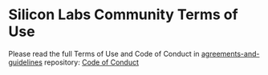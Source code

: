 # Silicon Labs Community Terms of Use

Please read the full Terms of Use and Code of Conduct in [agreements-and-guidelines](https://github.com/SiliconLabsSoftware/agreements-and-guidelines) repository: [Code of Conduct](https://github.com/SiliconLabsSoftware/agreements-and-guidelines/blob/main/code_of_conduct.md)
